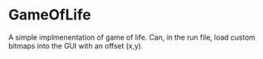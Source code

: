 # GameOfLife
A simple implmenentation of game of life. Can, in the run file, load custom bitmaps into the GUI with an offset (x,y).
